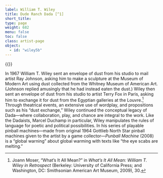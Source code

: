 ```yaml
---
label: William T. Wiley
title: Dude Ranch Dada [^1]
short_title:
type: page
weight: 682
menu: false
toc: false
class: artist-page
object:
  - id: "wiley5b"
---
```


{{<q-figure id="wiley5b" >}}

In 1967 William T. Wiley sent an envelope of dust from his studio to mail artist Ray Johnson, asking him to make a sculpture at the Museum of Modern Art using dust collected from the Whitney Museum of American Art. (Johnson replied amusingly that he had instead eaten the dust.) Wiley then sent an envelope of dust from his studio to artist Terry Fox in Paris, asking him to exchange it for dust from the Egyptian galleries at the Louvre.[^2] Through theatrical events, an extensive use of wordplay, and propositions such as his “dust exchange,” Wiley continued the conceptual legacy of Dada—where collaboration, play, and chance are integral to the work. Like the Dadaists, Marcel Duchamp in particular, Wiley manipulates the rules of language for poetic and political possibilities. In his series of playable pinball machines—made from original 1964 Gottlieb North Star pinball machines given to the artist by a game collector—*Punball Machine* (2008) is a “global warning” about global warming with texts like “the eye scabs are melting.”

[^1]: Hilton Kramer, “Wiley of the West: ‘Dude Ranch Dada,’” *New York Times*, May 16, 1971, available at https://www.nytimes.com/1971/05/16/archives/wiley-of-the-west-dude-ranch-dada.html.

[^2]: Joann Moser, “What’s It All Mean?” in *What’s It All Mean: William T. Wiley in Retrospect* (Berkeley: University of California Press; and Washington, DC: Smithsonian American Art Museum, 2009), 30.

